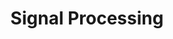 ---
layout: post
title: "2. Signal Processing"
permalink: /coursework/EECS504/hw2.md
comments: true
author_profile: true
toc: true
toc_label: "Table of Contents"
toc_sticky: false
categories: ["EECS504"]
---